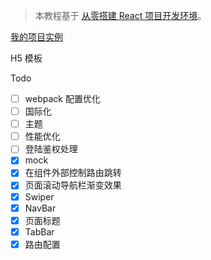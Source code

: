 > 本教程基于 [从零搭建 React 项目开发环境](https://github.com/zhuanglong/react-template)。

[我的项目实例](https://github.com/zhuanglong/react-template/tree/h5)

H5 模板

Todo

- [ ] webpack 配置优化
- [ ] 国际化
- [ ] 主题
- [ ] 性能优化
- [ ] 登陆鉴权处理
- [x] mock
- [x] 在组件外部控制路由跳转
- [x] 页面滚动导航栏渐变效果
- [x] Swiper
- [x] NavBar
- [x] 页面标题
- [x] TabBar
- [x] 路由配置
